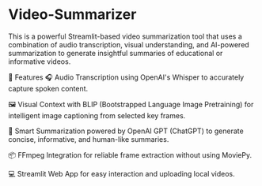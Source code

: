 # Video-Summarizer
This is a powerful Streamlit-based video summarization tool that uses a combination of audio transcription, visual understanding, and AI-powered summarization to generate insightful summaries of educational or informative videos.

🚀 Features
🎧 Audio Transcription using OpenAI's Whisper to accurately capture spoken content.

🖼️ Visual Context with BLIP (Bootstrapped Language Image Pretraining) for intelligent image captioning from selected key frames.

🧠 Smart Summarization powered by OpenAI GPT (ChatGPT) to generate concise, informative, and human-like summaries.

📦 FFmpeg Integration for reliable frame extraction without using MoviePy.

💻 Streamlit Web App for easy interaction and uploading local videos.
